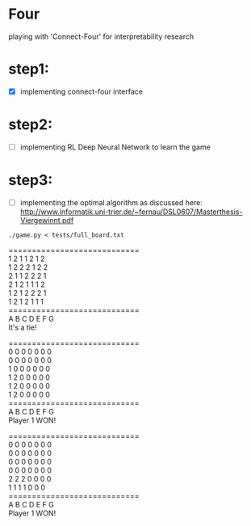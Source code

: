# Four
playing with 'Connect-Four' for interpretability research

# step1:
- [x] implementing connect-four interface
# step2:
- [ ] implementing RL Deep Neural Network to learn the game
# step3:
- [ ] implementing the optimal algorithm as discussed here: http://www.informatik.uni-trier.de/~fernau/DSL0607/Masterthesis-Viergewinnt.pdf

```./game.py < tests/full_board.txt```

 ============================ <br>
  1   2   1   1   2   1   2 <br>
  1   2   2   2   1   2   2 <br>
  2   1   1   2   2   2   1 <br>
  2   1   2   1   1   1   2 <br>
  1   2   1   2   2   2   1 <br>
  1   2   1   2   1   1   1 <br>
============================ <br>
  A   B   C   D   E   F   G <br>
It's a tie! <br>

============================ <br>
  0   0   0   0   0   0   0 <br>
  0   0   0   0   0   0   0 <br>
  1   0   0   0   0   0   0 <br>
  1   2   0   0   0   0   0 <br>
  1   2   0   0   0   0   0 <br>
  1   2   0   0   0   0   0 <br>
============================ <br>
  A   B   C   D   E   F   G <br>
Player 1 WON! <br>

============================ <br>
  0   0   0   0   0   0   0 <br>
  0   0   0   0   0   0   0 <br>
  0   0   0   0   0   0   0 <br>
  0   0   0   0   0   0   0 <br>
  2   2   2   0   0   0   0 <br>
  1   1   1   1   0   0   0 <br>
============================ <br>
  A   B   C   D   E   F   G <br>
Player 1 WON! <br>